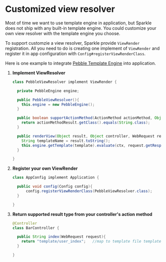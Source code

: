 # Customized view resolver

Most of time we want to use template engine in application, but Sparkle does not ship with any built-in template engine. You could customize your own view resolver with the template engine you choose. 

To support customzie a view resolver, Sparkle provide `ViewRender` registration. All you need to do is creating one implement of `ViewRender` and register it in app configuration with `Config#registerViewRenderClass`.

Here is one example to integrate [Pebble Template Engine](http://www.mitchellbosecke.com/pebble/home) into application.

1. __Implement ViewResolver__

    ```java
    class PebbleViewResolver implement ViewRender {

      private PebbleEngine engine;

      public PebbleViewResolver(){
        this.engine = new PebbleEngine();
      }

      public boolean supportActionMethod(ActionMethod actionMethod, Object actionMethodResult)  {
        return actionMethodResult.getClass().equals(String.class);
      }

      public renderView(Object result, Object controller, WebRequest request) 
        String templateName = result.toString();
        this.engine.getTemplate(template).evaluate(ctx, request.getResponse().getWriter(), request.getLocale());
      }

    }
    ```

3. __Register your own ViewRender__

    ```java
    class AppConfig implement Application {

      public void config(Config config){
          config.registerViewRenderClass(PebbleViewResolver.class);
      }

    }
    ```

4. __Return supported result type from your controller's action method__

    ```java
    @Controller
    class BarController {

      public String index(WebRequest request){
        return "template/user_index";   //map to template file template/user_index.peb
      }

    }

    ```

